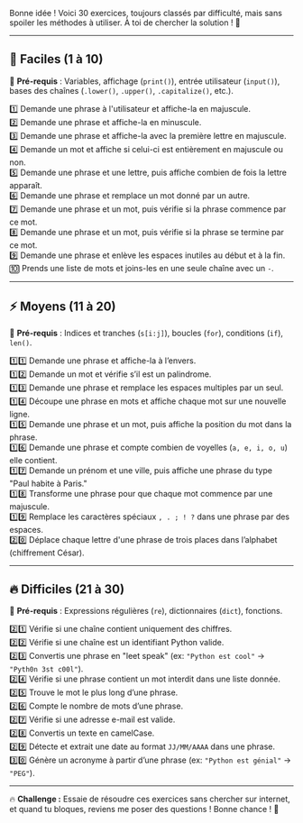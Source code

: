 Bonne idée ! Voici 30 exercices, toujours classés par difficulté, mais sans spoiler les méthodes à utiliser. À toi de chercher la solution ! 🚀

---

## 🌱 **Faciles (1 à 10)**  
📌 **Pré-requis** : Variables, affichage (`print()`), entrée utilisateur (`input()`), bases des chaînes (`.lower()`, `.upper()`, `.capitalize()`, etc.).

1️⃣ Demande une phrase à l'utilisateur et affiche-la en majuscule.  
2️⃣ Demande une phrase et affiche-la en minuscule.  
3️⃣ Demande une phrase et affiche-la avec la première lettre en majuscule.  
4️⃣ Demande un mot et affiche si celui-ci est entièrement en majuscule ou non.  
5️⃣ Demande une phrase et une lettre, puis affiche combien de fois la lettre apparaît.  
6️⃣ Demande une phrase et remplace un mot donné par un autre.  
7️⃣ Demande une phrase et un mot, puis vérifie si la phrase commence par ce mot.  
8️⃣ Demande une phrase et un mot, puis vérifie si la phrase se termine par ce mot.  
9️⃣ Demande une phrase et enlève les espaces inutiles au début et à la fin.  
🔟 Prends une liste de mots et joins-les en une seule chaîne avec un `-`.

---

## ⚡ **Moyens (11 à 20)**  
📌 **Pré-requis** : Indices et tranches (`s[i:j]`), boucles (`for`), conditions (`if`), `len()`.

1️⃣1️⃣ Demande une phrase et affiche-la à l’envers.  
1️⃣2️⃣ Demande un mot et vérifie s’il est un palindrome.  
1️⃣3️⃣ Demande une phrase et remplace les espaces multiples par un seul.  
1️⃣4️⃣ Découpe une phrase en mots et affiche chaque mot sur une nouvelle ligne.  
1️⃣5️⃣ Demande une phrase et un mot, puis affiche la position du mot dans la phrase.  
1️⃣6️⃣ Demande une phrase et compte combien de voyelles (`a, e, i, o, u`) elle contient.  
1️⃣7️⃣ Demande un prénom et une ville, puis affiche une phrase du type "Paul habite à Paris."  
1️⃣8️⃣ Transforme une phrase pour que chaque mot commence par une majuscule.  
1️⃣9️⃣ Remplace les caractères spéciaux `, . ; ! ?` dans une phrase par des espaces.  
2️⃣0️⃣ Déplace chaque lettre d'une phrase de trois places dans l’alphabet (chiffrement César).

---

## 🔥 **Difficiles (21 à 30)**  
📌 **Pré-requis** : Expressions régulières (`re`), dictionnaires (`dict`), fonctions.

2️⃣1️⃣ Vérifie si une chaîne contient uniquement des chiffres.  
2️⃣2️⃣ Vérifie si une chaîne est un identifiant Python valide.  
2️⃣3️⃣ Convertis une phrase en "leet speak" (ex: `"Python est cool"` → `"Pyth0n 3st c00l"`).  
2️⃣4️⃣ Vérifie si une phrase contient un mot interdit dans une liste donnée.  
2️⃣5️⃣ Trouve le mot le plus long d’une phrase.  
2️⃣6️⃣ Compte le nombre de mots d’une phrase.  
2️⃣7️⃣ Vérifie si une adresse e-mail est valide.  
2️⃣8️⃣ Convertis un texte en camelCase.  
2️⃣9️⃣ Détecte et extrait une date au format `JJ/MM/AAAA` dans une phrase.  
3️⃣0️⃣ Génère un acronyme à partir d’une phrase (ex: `"Python est génial"` → `"PEG"`).

---

🔥 **Challenge :** Essaie de résoudre ces exercices sans chercher sur internet, et quand tu bloques, reviens me poser des questions ! Bonne chance ! 🚀
